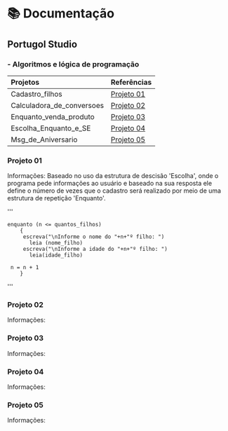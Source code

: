 # 📚 Documentação 
  ## Portugol Studio 
  ### - Algoritmos e lógica de programação
  |Projetos    | Referências |
  |:---------|-------------|
  |Cadastro_filhos|[Projeto 01](https://github.com/Alexandre-Paiva/projetos_algoritmo/blob/master/Cadastro_filhos.por)|
  |Calculadora_de_conversoes| [Projeto 02](https://github.com/Alexandre-Paiva/projetos_algoritmo/blob/master/Calculadora_de_conversoes.por)|
  |Enquanto_venda_produto| [Projeto 03](https://github.com/Alexandre-Paiva/projetos_algoritmo/blob/master/Enquanto_venda_produto.por)|
  |Escolha_Enquanto_e_SE| [Projeto 04](https://github.com/Alexandre-Paiva/projetos_algoritmo/blob/master/Escolha_Enquanto_e_SE.por)|
  |Msg_de_Aniversario | [Projeto 05](https://github.com/Alexandre-Paiva/projetos_algoritmo/blob/master/msg_de_aniversario.por)|

### Projeto 01 
 Informações: 
 Baseado no uso da estrutura de descisão 'Escolha', onde o programa pede informações ao usuário e baseado na sua resposta ele define o número de vezes que o cadastro será realizado por meio de uma estrutura de repetição 'Enquanto'.

 '''

    enquanto (n <= quantos_filhos)
    	{
     	 escreva("\nInforme o nome do "+n+"º filho: ")
    	   leia (nome_filho)
    	 escreva("\nInforme a idade do "+n+"º filho: ")
    	   leia(idade_filho)
        
     n = n + 1
     	}
'''
 

### Projeto 02 
 Informações: 
 
### Projeto 03 
 Informações: 
 
### Projeto 04 
 Informações: 
 
### Projeto 05 
 Informações: 
 
